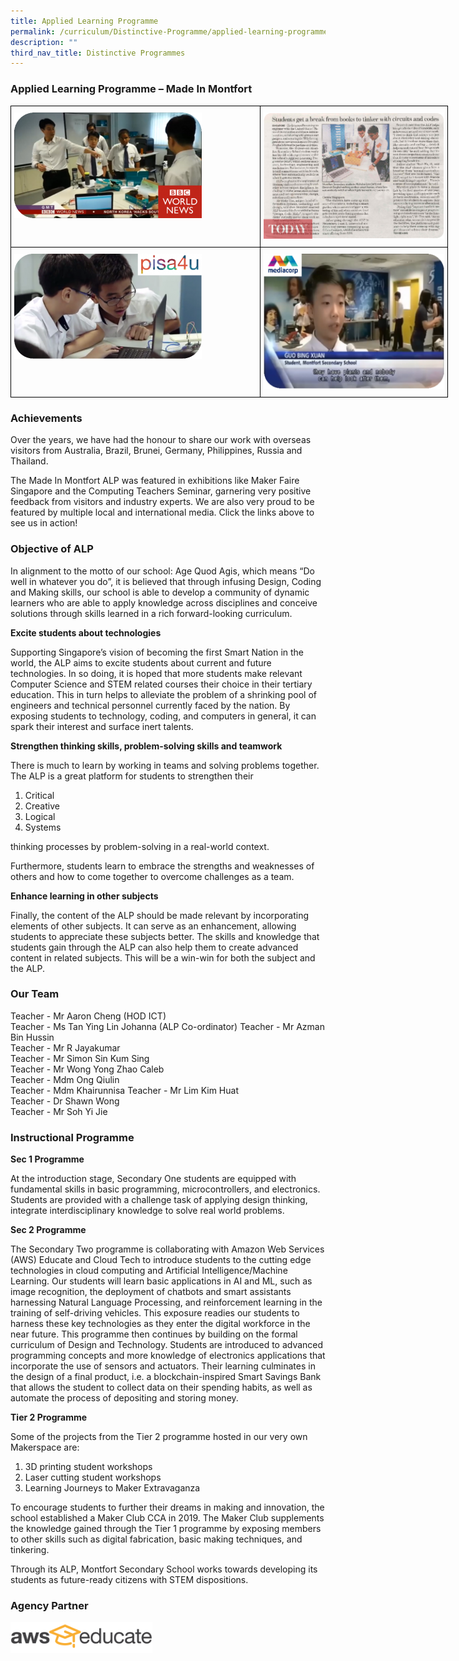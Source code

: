 ```yaml
---
title: Applied Learning Programme
permalink: /curriculum/Distinctive-Programme/applied-learning-programme/
description: ""
third_nav_title: Distinctive Programmes
---
```

### **Applied Learning Programme – Made In Montfort**

<style type="text/css">
.tg  {border-collapse:collapse;border-spacing:0;margin:0px auto;}
.tg td{border-color:black;border-style:solid;border-width:1px;font-family:Arial, sans-serif;font-size:14px;
  overflow:hidden;padding:10px 5px;word-break:normal;}
.tg th{border-color:black;border-style:solid;border-width:1px;font-family:Arial, sans-serif;font-size:14px;
  font-weight:normal;overflow:hidden;padding:10px 5px;word-break:normal;}
.tg .tg-0lax{text-align:left;vertical-align:top}
</style>
<table class="tg" style="undefined;table-layout: fixed; width: 700px">
<colgroup>
<col style="width: 400px">
<col style="width: 300px">
</colgroup>
<tbody>
  <tr>
    <td class="tg-0lax"><a href="https://drive.google.com/file/d/1IO0SRNYiDPYCRYrnLjs5hCSf6s6afl4c/view" target="_self"> 
          <img src="/images/alp3.png"></a></td>
    <td class="tg-0lax"><a href="https://drive.google.com/file/d/1rPbfyWNh_qKI2n2XzZdiYcml8x7TQm8m/view" target="_self"> 
          <img src="/images/alp4.png"></a></td>
  </tr>
  <tr>
    <td class="tg-0lax"><a href="https://drive.google.com/file/d/1LnAlceBT9e2bXcErWA8YjEjVdcGdmUzT/view" target="_self"> 
          <img src="/images/alp2.png"></a></td>
    <td class="tg-0lax"><a href="https://drive.google.com/file/d/1z-9VLS5Sk4zt18VNbEZt3fEk-gJXMz8L/view" target="_self"> 
          <img src="/images/alp1.png"></a></td>
  </tr>
</tbody>
</table>

### Achievements
  

Over the years, we have had the honour to share our work with overseas visitors from Australia, Brazil, Brunei, Germany, Philippines, Russia and Thailand.

The Made In Montfort ALP was featured in exhibitions like Maker Faire Singapore and the Computing Teachers Seminar, garnering very positive feedback from visitors and industry experts. We are also very proud to be featured by multiple local and international media. Click the links above to see us in action!

### Objective of ALP

In alignment to the motto of our school: Age Quod Agis, which means “Do well in whatever you do”, it is believed that through infusing Design, Coding and Making skills, our school is able to develop a community of dynamic learners who are able to apply knowledge across disciplines and conceive solutions through skills learned in a rich forward-looking curriculum.


**Excite students about technologies**

Supporting Singapore’s vision of becoming the first Smart Nation in the world, the ALP aims to excite students about current and future technologies. In so doing, it is hoped that more students make relevant Computer Science and STEM related courses their choice in their tertiary education. This in turn helps to alleviate the problem of a shrinking pool of engineers and technical personnel currently faced by the nation. By exposing students to technology, coding, and computers in general, it can spark their interest and surface inert talents.

  

**Strengthen thinking skills, problem-solving skills and teamwork**

There is much to learn by working in teams and solving problems together. The ALP is a great platform for students to strengthen their

1. Critical
2. Creative
3. Logical
4. Systems

thinking processes by problem-solving in a real-world context.


Furthermore, students learn to embrace the strengths and weaknesses of others and how to come together to overcome challenges as a team.

**Enhance learning in other subjects**

Finally, the content of the ALP should be made relevant by incorporating elements of other subjects. It can serve as an enhancement, allowing students to appreciate these subjects better. The skills and knowledge that students gain through the ALP can also help them to create advanced content in related subjects. This will be a win-win for both the subject and the ALP.

### Our Team

Teacher - Mr Aaron Cheng (HOD ICT)    
Teacher -&nbsp;Ms Tan Ying Lin Johanna (ALP Co-ordinator)
Teacher -&nbsp;Mr Azman Bin Hussin      
Teacher -&nbsp;Mr R Jayakumar     
Teacher -&nbsp;Mr Simon Sin Kum Sing    
Teacher -&nbsp;Mr Wong Yong Zhao Caleb  
Teacher -&nbsp;Mdm Ong Qiulin    
Teacher -&nbsp;Mdm Khairunnisa
Teacher -&nbsp;Mr Lim Kim Huat     
Teacher -&nbsp;Dr Shawn Wong    
Teacher - Mr Soh Yi Jie

### Instructional Programme

**Sec 1 Programme**

At the introduction stage, Secondary One students are equipped with fundamental skills in basic programming, microcontrollers, and electronics. Students are provided with a challenge task of applying design thinking, integrate interdisciplinary knowledge to solve real world problems.

**Sec 2 Programme**

The Secondary Two programme is collaborating with Amazon Web Services (AWS) Educate and Cloud Tech to introduce students to the cutting edge technologies in cloud computing and Artificial Intelligence/Machine Learning. Our students will learn basic applications in AI and ML, such as image recognition, the deployment of chatbots and smart assistants harnessing Natural Language Processing, and reinforcement learning in the training of self-driving vehicles. This exposure readies our students to harness these key technologies as they enter the digital workforce in the near future. This programme then continues by building on the formal curriculum of Design and Technology. Students are introduced to advanced programming concepts and more knowledge of electronics applications that incorporate the use of sensors and actuators. Their learning culminates in the design of a final product, i.e. a blockchain-inspired Smart Savings Bank that allows the student to collect data on their spending habits, as well as automate the process of depositing and storing money.&nbsp;

**Tier 2 Programme**

Some of the projects from the Tier 2 programme hosted in our very own Makerspace are:
  
1. 3D printing student workshops
2. Laser cutting student workshops
3. Learning Journeys to Maker Extravaganza

To encourage students to further their dreams in making and innovation, the school established a Maker Club CCA in 2019. The Maker Club supplements the knowledge gained through the Tier 1 programme by exposing members to other skills such as digital fabrication, basic making techniques, and tinkering.

Through its ALP, Montfort Secondary School works towards developing its students as future-ready citizens with STEM dispositions.


### Agency Partner

<img src="/images/aws%20educate.png" style="width:45%">